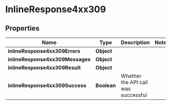 # InlineResponse4xx309

## Properties
Name | Type | Description | Notes
------------ | ------------- | ------------- | -------------
**inlineResponse4xx309Errors** | **Object** |  | 
**inlineResponse4xx309Messages** | **Object** |  | 
**inlineResponse4xx309Result** | **Object** |  | 
**inlineResponse4xx309Success** | **Boolean** | Whether the API call was successful | 
